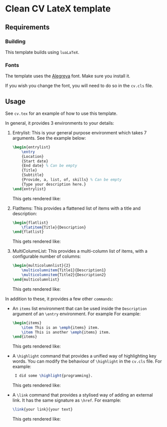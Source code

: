 # Clean CV LateX template

## Requirements
### Building
This template builds using `luaLaTeX`.

### Fonts
The template uses the [Alegreya](https://fonts.google.com/specimen/Alegreya) font. Make sure you install it.

If you wish you change the font, you will need to do so in the `cv.cls` file.


## Usage
See `cv.tex` for an example of how to use this template.

In general, it provides 3 environments to your details:

1. Entrylist: This is your general purpose environment which takes 7 arguments. See the example below:
	```latex
	\begin{entrylist}
		\entry
		{Location}
		{Start date}
		{End date} % Can be empty
		{Title}
		{Subtitle}
		{Provide, a, list, of, skills} % Can be empty
		{Type your description here.}
	\end{entrylist}
	```
	This gets rendered like:

2. FlatItems: This provides a flattened list of items with a title and description:
	```latex
	\begin{flatlist}
		\flatitem{Title}{Description}
	\end{flatlist}
	```
	This gets rendered like:

3. MultiColumnList: This provides a multi-column list of items, with a configurable number of columns:
	```latex
	\begin{multicolumnlist}{2}
		\multicolumnitem{Title1}{Description1}
		\multicolumnitem{Title2}{Description2}
	\end{multicolumnlist}
	```
	This gets rendered like:

In addition to these, it provides a few other `commands`:
-  An `items` list environment that can be used inside the `Description` argument of an `\entry` environment. For example
	For example:
	```latex
	\begin{items}
		\item This is an \emph{items} item.
		\item This is another \emph{items} item.
	\end{items}
	```
	This gets rendered like:
- A `\highlight` command that provides a unified way of highlighting key words. You can modify the behaviour of `\highlight` in the `cv.cls` file. For example:
	```latex
	 I did some \highlight{programming}.
	```
	This gets rendered like:

- A `\link` command that provides a stylised way of adding an external link. It has the same signature as `\href`. For example:
	```latex
	\link{your link}{your text}
	```
	This gets rendered like:
